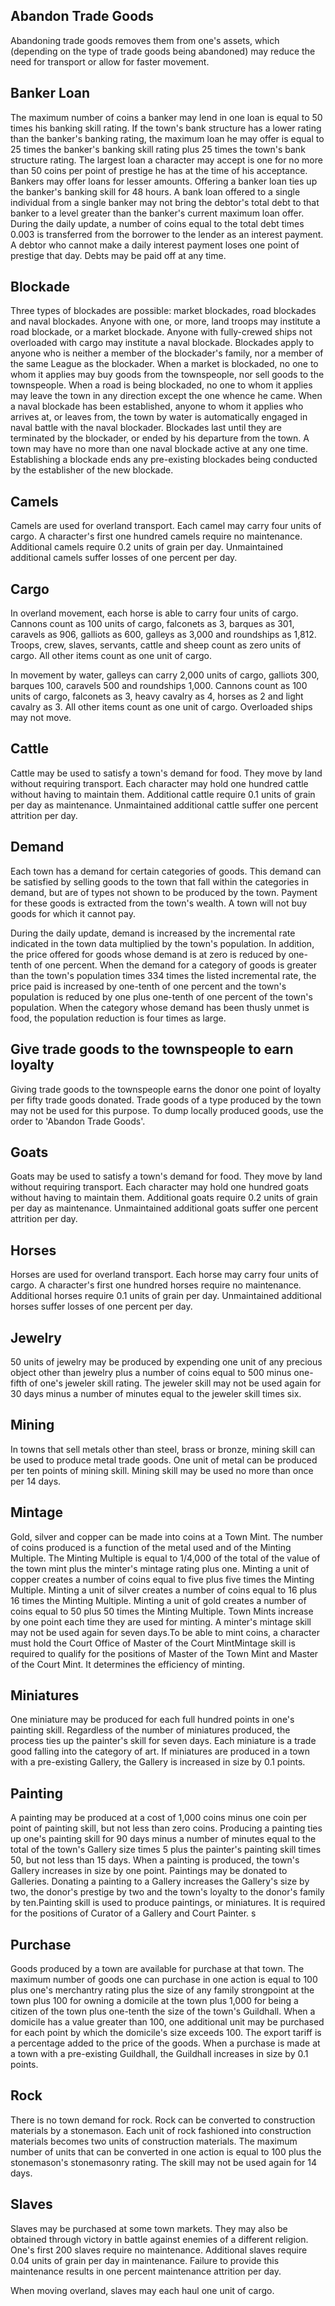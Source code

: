## Abandon Trade Goods
Abandoning trade goods removes them from one's assets, which (depending on the type of trade goods being abandoned) may reduce the need for transport or allow for faster movement.
## Banker Loan
The maximum number of coins a banker may lend in one loan is equal to 50 times his banking skill rating. If the town's bank structure has a lower rating than the banker's banking rating, the maximum loan he may offer is equal to 25 times the banker's banking skill rating plus 25 times the town's bank structure rating. The largest loan a character may accept is one for no more than 50 coins per point of prestige he has at the time of his acceptance. Bankers may offer loans for lesser amounts. Offering a banker loan ties up the banker's banking skill for 48 hours. A bank loan offered to a single individual from a single banker may not bring the debtor's total debt to that banker to a level greater than the banker's current maximum loan offer. During the daily update, a number of coins equal to the total debt times 0.003 is transferred from the borrower to the lender as an interest payment. A debtor who cannot make a daily interest payment loses one point of prestige that day. Debts may be paid off at any time.
## Blockade
Three types of blockades are possible: market blockades, road blockades and naval blockades. Anyone with one, or more, land troops may institute a road blockade, or a market blockade. Anyone with fully-crewed ships not overloaded with cargo may institute a naval blockade. Blockades apply to anyone who is neither a member of the blockader's family, nor a member of the same League as the blockader. When a market is blockaded, no one to whom it applies may buy goods from the townspeople, nor sell goods to the townspeople. When a road is being blockaded, no one to whom it applies may leave the town in any direction except the one whence he came. When a naval blockade has been established, anyone to whom it applies who arrives at, or leaves from, the town by water is automatically engaged in naval battle with the naval blockader. Blockades last until they are terminated by the blockader, or ended by his departure from the town. A town may have no more than one naval blockade active at any one time. Establishing a blockade ends any pre-existing blockades being conducted by the establisher of the new blockade.
## Camels
Camels are used for overland transport. Each camel may carry four units of cargo. A character's first one hundred camels require no maintenance. Additional camels require 0.2 units of grain per day. Unmaintained additional camels suffer losses of one percent per day.
## Cargo
In overland movement, each horse is able to carry four units of cargo. Cannons count as 100 units of cargo, falconets as 3, barques as 301, caravels as 906, galliots as 600, galleys as 3,000 and roundships as 1,812. Troops, crew, slaves, servants, cattle and sheep count as zero units of cargo. All other items count as one unit of cargo.

In movement by water, galleys can carry 2,000 units of cargo, galliots 300, barques 100, caravels 500 and roundships 1,000. Cannons count as 100 units of cargo, falconets as 3, heavy cavalry as 4, horses as 2 and light cavalry as 3. All other items count as one unit of cargo. Overloaded ships may not move.
## Cattle
Cattle may be used to satisfy a town's demand for food. They move by land without requiring transport. Each character may hold one hundred cattle without having to maintain them. Additional cattle require 0.1 units of grain per day as maintenance. Unmaintained additional cattle suffer one percent attrition per day.
## Demand
Each town has a demand for certain categories of goods. This demand can be satisfied by selling goods to the town that fall within the categories in demand, but are of types not shown to be produced by the town. Payment for these goods is extracted from the town's wealth. A town will not buy goods for which it cannot pay. 

During the daily update, demand is increased by the incremental rate indicated in the town data multiplied by the town's population. In addition, the price offered for goods whose demand is at zero is reduced by one-tenth of one percent. When the demand for a category of goods is greater than the town's population times 334 times the listed incremental rate, the price paid is increased by one-tenth of one percent and the town's population is reduced by one plus one-tenth of one percent of the town's population. When the category whose demand has been thusly unmet is food, the population reduction is four times as large.
## Give trade goods to the townspeople to earn loyalty
Giving trade goods to the townspeople earns the donor one point of loyalty per fifty trade goods donated. Trade goods of a type produced by the town may not be used for this purpose. To dump locally produced goods, use the order to 'Abandon Trade Goods'.

## Goats
Goats may be used to satisfy a town's demand for food. They move by land without requiring transport. Each character may hold one hundred goats without having to maintain them. Additional goats require 0.2 units of grain per day as maintenance. Unmaintained additional goats suffer one percent attrition per day.

## Horses
Horses are used for overland transport. Each horse may carry four units of cargo. A character's first one hundred horses require no maintenance. Additional horses require 0.1 units of grain per day. Unmaintained additional horses suffer losses of one percent per day.

## Jewelry
50 units of jewelry may be produced by expending one unit of any precious object other than jewelry plus a number of coins equal to 500 minus one-fifth of one's jeweler skill rating. The jeweler skill may not be used again for 30 days minus a number of minutes equal to the jeweler skill times six.

## Mining
In towns that sell metals other than steel, brass or bronze, mining skill can be used to produce metal trade goods. One unit of metal can be produced per ten points of mining skill. Mining skill may be used no more than once per 14 days.

## Mintage
Gold, silver and copper can be made into coins at a Town Mint. The number of coins produced is a function of the metal used and of the Minting Multiple. The Minting Multiple is equal to 1/4,000 of the total of the value of the town mint plus the minter's mintage rating plus one. Minting a unit of copper creates a number of coins equal to five plus five times the Minting Multiple. Minting a unit of silver creates a number of coins equal to 16 plus 16 times the Minting Multiple. Minting a unit of gold creates a number of coins equal to 50 plus 50 times the Minting Multiple. Town Mints increase by one point each time they are used for minting. A minter's mintage skill may not be used again for seven days.To be able to mint coins, a character must hold the Court Office of Master of the Court MintMintage skill is required to qualify for the positions of Master of the Town Mint and Master of the Court Mint. It determines the efficiency of minting.

## Miniatures
One miniature may be produced for each full hundred points in one's painting skill. Regardless of the number of miniatures produced, the process ties up the painter's skill for seven days. Each miniature is a trade good falling into the category of art. If miniatures are produced in a town with a pre-existing Gallery, the Gallery is increased in size by 0.1 points.

## Painting
A painting may be produced at a cost of 1,000 coins minus one coin per point of painting skill, but not less than zero coins. Producing a painting ties up one's painting skill for 90 days minus a number of minutes equal to the total of the town's Gallery size times 5 plus the painter's painting skill times 50, but not less than 15 days. When a painting is produced, the town's Gallery increases in size by one point. Paintings may be donated to Galleries. Donating a painting to a Gallery increases the Gallery's size by two, the donor's prestige by two and the town's loyalty to the donor's family by ten.Painting skill is used to produce paintings, or miniatures. It is required for the positions of Curator of a Gallery and Court Painter.
s
## Purchase
Goods produced by a town are available for purchase at that town. The maximum number of goods one can purchase in one action is equal to 100 plus one's merchantry rating plus the size of any family strongpoint at the town plus 100 for owning a domicile at the town plus 1,000 for being a citizen of the town plus one-tenth the size of the town's Guildhall. When a domicile has a value greater than 100, one additional unit may be purchased for each point by which the domicile's size exceeds 100. The export tariff is a percentage added to the price of the goods. When a purchase is made at a town with a pre-existing Guildhall, the Guildhall increases in size by 0.1 points.

## Rock
There is no town demand for rock. Rock can be converted to construction materials by a stonemason. Each unit of rock fashioned into construction materials becomes two units of construction materials. The maximum number of units that can be converted in one action is equal to 100 plus the stonemason's stonemasonry rating. The skill may not be used again for 14 days.
## Slaves
Slaves may be purchased at some town markets. They may also be obtained through victory in battle against enemies of a different religion. One's first 200 slaves require no maintenance. Additional slaves require 0.04 units of grain per day in maintenance. Failure to provide this maintenance results in one percent maintenance attrition per day.

When moving overland, slaves may each haul one unit of cargo.
